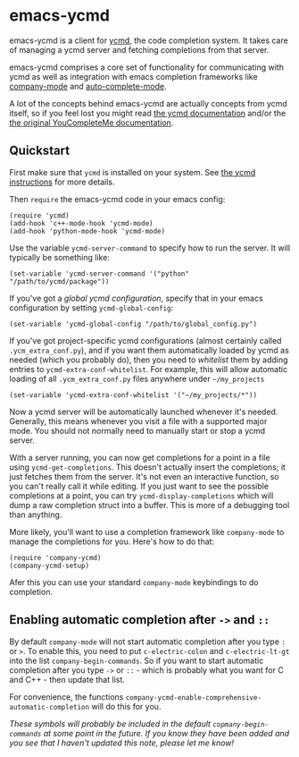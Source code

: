 emacs-ycmd
==========

emacs-ycmd is a client for [ycmd](https://github.com/Valloric/ycmd),
the code completion system. It takes care of managing a ycmd server
and fetching completions from that server.

emacs-ycmd comprises a core set of functionality for communicating
with ycmd as well as integration with emacs completion frameworks like
[company-mode](http://company-mode.github.io/) and
[auto-complete-mode](http://auto-complete.org/).

A lot of the concepts behind emacs-ycmd are actually concepts from
ycmd itself, so if you feel lost you might read
[the ycmd documentation](https://github.com/Valloric/ycmd) and/or the
[the original YouCompleteMe documentation](https://github.com/Valloric/YouCompleteMe).

Quickstart
----------

First make sure that `ycmd` is installed on your system. See [the ycmd instructions](https://github.com/Valloric/ycmd#building) for more details.

Then `require` the emacs-ycmd code in your emacs config:

```
(require 'ycmd)
(add-hook 'c++-mode-hook 'ycmd-mode)
(add-hook 'python-mode-hook 'ycmd-mode)
```

Use the variable `ycmd-server-command` to specify how to run the server. It will typically be something like:

```
(set-variable 'ycmd-server-command '("python" "/path/to/ycmd/package"))
```

If you've got a *global ycmd configuration*, specify that in your
emacs configuration by setting `ycmd-global-config`:

```
(set-variable 'ycmd-global-config "/path/to/global_config.py")
```

If you've got project-specific ycmd configurations (almost certainly
called `.ycm_extra_conf.py`), and if you want them automatically
loaded by ycmd as needed (which you probably do), then you need to
*whitelist* them by adding entries to `ycmd-extra-conf-whitelist`. For
example, this will allow automatic loading of all `.ycm_extra_conf.py`
files anywhere under `~/my_projects`

```
(set-variable 'ycmd-extra-conf-whitelist '("~/my_projects/*"))
```

Now a ycmd server will be automatically launched whenever it's
needed. Generally, this means whenever you visit a file with a
supported major mode. You should not normally need to manually start
or stop a ycmd server.

With a server running, you can now get completions for a point in a
file using `ycmd-get-completions`. This doesn't actually insert the
completions; it just fetches them from the server. It's not even an
interactive function, so you can't really call it while editing. If
you just want to see the possible completions at a point, you can try
`ycmd-display-completions` which will dump a raw completion struct
into a buffer. This is more of a debugging tool than anything.

More likely, you'll want to use a completion framework like
`company-mode` to manage the completions for you. Here's how to do
that:

```emacs
(require 'company-ycmd)
(company-ycmd-setup)
```

Afer this you can use your standard `company-mode` keybindings to do completion.

Enabling automatic completion after `->` and `::`
-------------------------------------------------

By default `company-mode` will not start automatic completion after
you type `:` or `>`. To enable this, you need to put
`c-electric-colon` and `c-electric-lt-gt` into the list
`company-begin-commands`. So if you want to start automatic completion
after you type `->` or `::` - which is probably what you want for C
and C++ - then update that list.

For convenience, the functions
`company-ycmd-enable-comprehensive-automatic-completion` will do this
for you.

*These symbols will probably be included in the default
`copmany-begin-commands` at some point in the future. If you know they
have been added and you see that I haven't updated this note, please
let me know!*
